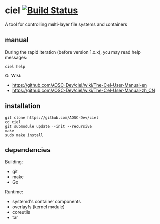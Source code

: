# ciel [![Build Status](https://api.travis-ci.org/AOSC-Dev/ciel.svg)](https://travis-ci.org/AOSC-Dev/ciel)
A tool for controlling multi-layer file systems and containers

## manual

During the rapid iteration (before version 1.x.x), you may read help messages:
```
ciel help
```

Or Wiki:
- https://github.com/AOSC-Dev/ciel/wiki/The-Ciel-User-Manual-en
- https://github.com/AOSC-Dev/ciel/wiki/The-Ciel-User-Manual-zh_CN

## installation


```
git clone https://github.com/AOSC-Dev/ciel
cd ciel
git submodule update --init --recursive
make
sudo make install
```

## dependencies

Building:
- git
- make
- Go

Runtime:
- systemd's container components
- overlayfs (kernel module)
- coreutils
- tar
